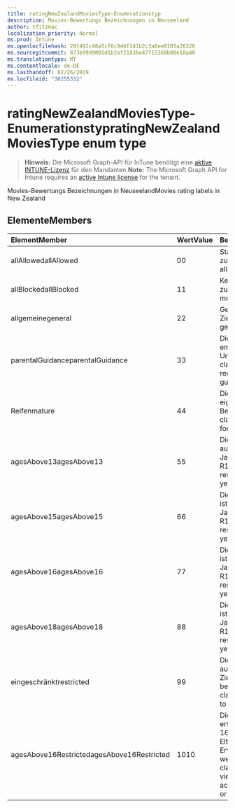 ```yaml
---
title: ratingNewZealandMoviesType-Enumerationstyp
description: Movies-Bewertungs Bezeichnungen in Neuseeland
author: tfitzmac
localization_priority: Normal
ms.prod: Intune
ms.openlocfilehash: 29f492c48a5cf6c946f3d1b2c3a6ee8105a26326
ms.sourcegitcommit: 873b99d9001d1b2af21836e47f15360b08e10a40
ms.translationtype: MT
ms.contentlocale: de-DE
ms.lasthandoff: 02/26/2019
ms.locfileid: "30255332"
---
```

# <a name="ratingnewzealandmoviestype-enum-type"></a><span data-ttu-id="a6ddc-103">ratingNewZealandMoviesType-Enumerationstyp</span><span class="sxs-lookup"><span data-stu-id="a6ddc-103">ratingNewZealandMoviesType enum type</span></span>

> <span data-ttu-id="a6ddc-104">**Hinweis:** Die Microsoft Graph-API für InTune benötigt eine [aktive INTUNE-Lizenz](https://go.microsoft.com/fwlink/?linkid=839381) für den Mandanten.</span><span class="sxs-lookup"><span data-stu-id="a6ddc-104">**Note:** The Microsoft Graph API for Intune requires an [active Intune license](https://go.microsoft.com/fwlink/?linkid=839381) for the tenant.</span></span>

<span data-ttu-id="a6ddc-105">Movies-Bewertungs Bezeichnungen in Neuseeland</span><span class="sxs-lookup"><span data-stu-id="a6ddc-105">Movies rating labels in New Zealand</span></span>

## <a name="members"></a><span data-ttu-id="a6ddc-106">Elemente</span><span class="sxs-lookup"><span data-stu-id="a6ddc-106">Members</span></span>
|<span data-ttu-id="a6ddc-107">Element</span><span class="sxs-lookup"><span data-stu-id="a6ddc-107">Member</span></span>|<span data-ttu-id="a6ddc-108">Wert</span><span class="sxs-lookup"><span data-stu-id="a6ddc-108">Value</span></span>|<span data-ttu-id="a6ddc-109">Beschreibung</span><span class="sxs-lookup"><span data-stu-id="a6ddc-109">Description</span></span>|
|:---|:---|:---|
|<span data-ttu-id="a6ddc-110">allAllowed</span><span class="sxs-lookup"><span data-stu-id="a6ddc-110">allAllowed</span></span>|<span data-ttu-id="a6ddc-111">0</span><span class="sxs-lookup"><span data-stu-id="a6ddc-111">0</span></span>|<span data-ttu-id="a6ddc-112">Standardwert, alle Filme zulassen</span><span class="sxs-lookup"><span data-stu-id="a6ddc-112">Default value, allow all movies content</span></span>|
|<span data-ttu-id="a6ddc-113">allBlocked</span><span class="sxs-lookup"><span data-stu-id="a6ddc-113">allBlocked</span></span>|<span data-ttu-id="a6ddc-114">1</span><span class="sxs-lookup"><span data-stu-id="a6ddc-114">1</span></span>|<span data-ttu-id="a6ddc-115">Keine Filme Inhalte zulassen</span><span class="sxs-lookup"><span data-stu-id="a6ddc-115">Do not allow any movies content</span></span>|
|<span data-ttu-id="a6ddc-116">allgemeine</span><span class="sxs-lookup"><span data-stu-id="a6ddc-116">general</span></span>|<span data-ttu-id="a6ddc-117">2</span><span class="sxs-lookup"><span data-stu-id="a6ddc-117">2</span></span>|<span data-ttu-id="a6ddc-118">Geeignet für allgemeine Zielgruppe</span><span class="sxs-lookup"><span data-stu-id="a6ddc-118">Suitable for general audience</span></span>|
|<span data-ttu-id="a6ddc-119">parentalGuidance</span><span class="sxs-lookup"><span data-stu-id="a6ddc-119">parentalGuidance</span></span>|<span data-ttu-id="a6ddc-120">3</span><span class="sxs-lookup"><span data-stu-id="a6ddc-120">3</span></span>|<span data-ttu-id="a6ddc-121">Die PG-Klassifikation empfiehlt die elterliche Unterstützung</span><span class="sxs-lookup"><span data-stu-id="a6ddc-121">The PG classification recommends parental guidance</span></span>|
|<span data-ttu-id="a6ddc-122">Reifen</span><span class="sxs-lookup"><span data-stu-id="a6ddc-122">mature</span></span>|<span data-ttu-id="a6ddc-123">4</span><span class="sxs-lookup"><span data-stu-id="a6ddc-123">4</span></span>|<span data-ttu-id="a6ddc-124">Die M-Klassifikation eignet sich für ältere Benutzer</span><span class="sxs-lookup"><span data-stu-id="a6ddc-124">The M classification is suitable for mature audience</span></span>|
|<span data-ttu-id="a6ddc-125">agesAbove13</span><span class="sxs-lookup"><span data-stu-id="a6ddc-125">agesAbove13</span></span>|<span data-ttu-id="a6ddc-126">5</span><span class="sxs-lookup"><span data-stu-id="a6ddc-126">5</span></span>|<span data-ttu-id="a6ddc-127">Die R13-Klassifikation ist auf Personen ab 13 Jahren beschränkt.</span><span class="sxs-lookup"><span data-stu-id="a6ddc-127">The R13 classification is restricted to persons 13 years and over</span></span>|
|<span data-ttu-id="a6ddc-128">agesAbove15</span><span class="sxs-lookup"><span data-stu-id="a6ddc-128">agesAbove15</span></span>|<span data-ttu-id="a6ddc-129">6</span><span class="sxs-lookup"><span data-stu-id="a6ddc-129">6</span></span>|<span data-ttu-id="a6ddc-130">Die R15-Klassifizierung ist auf Personen ab 15 Jahren beschränkt.</span><span class="sxs-lookup"><span data-stu-id="a6ddc-130">The R15 classification is restricted to persons 15 years and over</span></span>|
|<span data-ttu-id="a6ddc-131">agesAbove16</span><span class="sxs-lookup"><span data-stu-id="a6ddc-131">agesAbove16</span></span>|<span data-ttu-id="a6ddc-132">7</span><span class="sxs-lookup"><span data-stu-id="a6ddc-132">7</span></span>|<span data-ttu-id="a6ddc-133">Die R16-Klassifizierung ist auf Personen ab 16 Jahren beschränkt.</span><span class="sxs-lookup"><span data-stu-id="a6ddc-133">The R16 classification is restricted to persons 16 years and over</span></span>|
|<span data-ttu-id="a6ddc-134">agesAbove18</span><span class="sxs-lookup"><span data-stu-id="a6ddc-134">agesAbove18</span></span>|<span data-ttu-id="a6ddc-135">8</span><span class="sxs-lookup"><span data-stu-id="a6ddc-135">8</span></span>|<span data-ttu-id="a6ddc-136">Die R18-Klassifizierung ist auf Personen ab 18 Jahren beschränkt.</span><span class="sxs-lookup"><span data-stu-id="a6ddc-136">The R18 classification is restricted to persons 18 years and over</span></span>|
|<span data-ttu-id="a6ddc-137">eingeschränkt</span><span class="sxs-lookup"><span data-stu-id="a6ddc-137">restricted</span></span>|<span data-ttu-id="a6ddc-138">9</span><span class="sxs-lookup"><span data-stu-id="a6ddc-138">9</span></span>|<span data-ttu-id="a6ddc-139">Die R-Klassifizierung ist auf eine bestimmte Zielgruppe beschränkt.</span><span class="sxs-lookup"><span data-stu-id="a6ddc-139">The R classification is restricted to a certain audience</span></span>|
|<span data-ttu-id="a6ddc-140">agesAbove16Restricted</span><span class="sxs-lookup"><span data-stu-id="a6ddc-140">agesAbove16Restricted</span></span>|<span data-ttu-id="a6ddc-141">10</span><span class="sxs-lookup"><span data-stu-id="a6ddc-141">10</span></span>|<span data-ttu-id="a6ddc-142">Die RP16-Klassifikation erfordert Zuschauer unter 16 Jahren, die von einem Elternteil oder einem Erwachsenen begleitet werden.</span><span class="sxs-lookup"><span data-stu-id="a6ddc-142">The RP16 classification requires viewers under 16 accompanied by a parent or an adult</span></span>|



